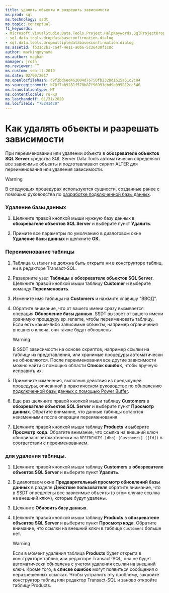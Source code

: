 ```yaml
---
title: удалить объекты и разрешить зависимости
ms.prod: sql
ms.technology: ssdt
ms.topic: conceptual
f1_keywords:
- Microsoft.VisualStudio.Data.Tools.Project.HelpKeywords.SqlProjectDropDatabaseConfirmationDialog
- sql.data.tools.dropdatabaseconfirmation.dialog
- sql.data.tools.dropmultipledatabasesconfirmation.dialog
ms.assetid: fb31c2b1-ca4f-4e11-a0b6-5c26430f1c8c
author: markingmyname
ms.author: maghan
manager: jroth
ms.reviewer: “”
ms.custom: seo-lt-2019
ms.date: 02/09/2017
ms.openlocfilehash: c9f2bd6ed462004d76750fb2328d1615a51c2c84
ms.sourcegitcommit: b78f7ab9281f570b87f96991ebd9a095812cc546
ms.translationtype: HT
ms.contentlocale: ru-RU
ms.lasthandoff: 01/31/2020
ms.locfileid: "75241430"
---
```

# <a name="how-to-delete-objects-and-resolve-dependencies"></a>Как удалять объекты и разрешать зависимости

При переименовании или удалении объекта в **обозревателе объектов SQL Server** средства SQL Server Data Tools автоматически определяют все зависимые объекты и подготавливают скрипт ALTER для переименования или удаления зависимости.  
  
> [!WARNING]  
> В следующих процедурах используются сущности, созданные ранее с помощью руководства по [разработке подключенной базы данных](../ssdt/connected-database-development.md).  
  
### <a name="to-delete-a-database"></a>Удаление базы данных  
  
1.  Щелкните правой кнопкой мыши нужную базу данных в **обозревателе объектов SQL Server** и выберите пункт **Удалить**.  
  
2.  Примите все параметры по умолчанию в диалоговом окне **Удаление базы данных** и щелкните **ОК**.  
  
### <a name="to-rename-a-table"></a>Переименование таблицы  
  
1.  Таблица `Customer` не должна быть открыта ни в конструкторе таблиц, ни в редакторе Transact\-SQL.  
  
2.  Разверните узел **Таблицы** в **обозревателе объектов SQL Server**. Щелкните правой кнопкой мыши таблицу **Customer** и выберите команду **Переименовать**.  
  
3.  Измените имя таблицы на **Customers** и нажмите клавишу "ВВОД".  
  
4.  Обратите внимание, что от вашего имени сразу вызывается операция **Обновление базы данных**. SSDT вызовет от вашего имени хранимую процедуру sp_rename, чтобы переименовать таблицу. Если есть какие-либо зависимые объекты, например ограничения внешнего ключа, они также будут обновлены.  
  
    > [!WARNING]  
    > В SSDT зависимости на основе скриптов, например ссылки на таблицу из представления, или хранимые процедуры автоматически не обновляются. После переименования все другие зависимости можно найти с помощью области **Список ошибок**, чтобы вручную исправить их.  
  
5.  Примените изменения, выполнив действия из предыдущей процедуры, описанной в [практическом руководстве по обновлению подключенной базы данных с помощью Power Buffer](../ssdt/how-to-update-a-connected-database-with-power-buffer.md).  
  
6.  Еще раз щелкните правой кнопкой мыши таблицу **Customers** в **обозревателе объектов SQL Server** и выберите пункт **Просмотр данных**. Обратите внимание, что данные таблицы остаются неизменными после операции переименования.  
  
7.  Щелкните правой кнопкой мыши таблицу **Products** и выберите **Просмотр кода**. Обратите внимание, что ссылка на внешний ключ обновилась автоматически на `REFERENCES [dbo].[Customers] ([Id])` в соответствии с переименованием.  
  
### <a name="to-delete-a-table"></a>для удаления таблицы.  
  
1.  Щелкните правой кнопкой мыши таблицу **Customers** в **обозревателе объектов SQL Server** и выберите пункт **Удалить**.  
  
2.  В диалоговом окне **Предварительный просмотр обновлений базы данных** в разделе **Действие пользователя** обратите внимание, что в SSDT определены все зависимые объекты (в этом случае ссылка на внешний ключ), которые будут удалены.  
  
3.  Щелкните **Обновить базу данных**.  
  
4.  Щелкните правой кнопкой мыши таблицу **Products** в **обозревателе объектов SQL Server** и выберите пункт **Просмотр кода**. Обратите внимание, что ссылки на внешний ключ в таблице `Customers` больше нет.  
  
    > [!WARNING]  
    > Если в момент удаления таблица **Products** будет открыта в конструкторе таблиц или редакторе Transact\-SQL, она не будет автоматически обновлена с учетом удаления ссылки на внешний ключ. Кроме того, в **списке ошибок** могут появиться сообщения о неразрешенных ссылках. Чтобы устранить эту проблему, закройте конструктор таблиц или редактор Transact\-SQL и заново откройте таблицу Products.  
  
